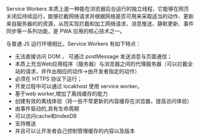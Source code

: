 Service Workers 本质上是一种能在浏览器后台运行的独立线程，它能够在网页关闭后持续运行，能够拦截网络请求并根据网络是否可用来采取适当的动作、更新来自服务器的的资源，从而实现拦截和加工网络请求、消息推送、静默更新、事件同步等一系列功能，是 PWA 应用的核心技术之一。

与普通 JS 运行环境相比，Service Workers 有如下特点：

- 无法直接访问 DOM ， 可通过 postMessage 发送消息与页面通信；
- 本质上充当Web应用程序（服务器）与浏览器之间的代理服务器（可以拦截全站的请求，并作出相应的动作->由开发者指定的动作）
- 必须在 HTTPS 协议下运行；
- 开发过程中可以通过 locakhost 使用 service worker。
- 基于web worker,增加了离线缓存的能力
- 创建有效的离线体验（将一些不常更新的内容缓存在浏览器，提高访问体验）
- 由事件驱动的,具有生命周期
- 可以访问cache和indexDB
- 支持推送
- 并且可以让开发者自己控制管理缓存的内容以及版本